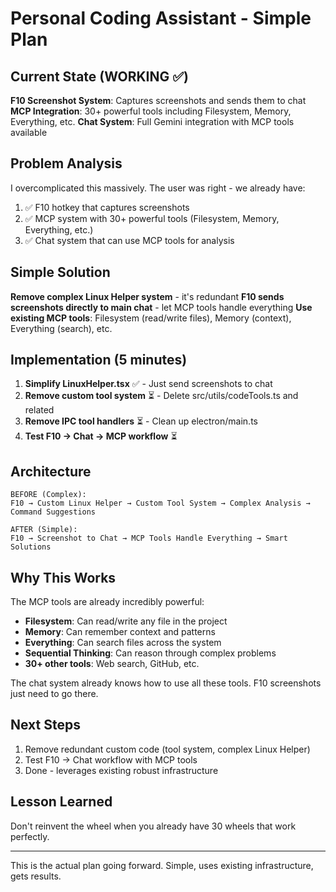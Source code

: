 # Personal Coding Assistant - Simple Plan

## Current State (WORKING ✅)

**F10 Screenshot System**: Captures screenshots and sends them to chat
**MCP Integration**: 30+ powerful tools including Filesystem, Memory, Everything, etc.
**Chat System**: Full Gemini integration with MCP tools available

## Problem Analysis

I overcomplicated this massively. The user was right - we already have:
1. ✅ F10 hotkey that captures screenshots 
2. ✅ MCP system with 30+ powerful tools (Filesystem, Memory, Everything, etc.)
3. ✅ Chat system that can use MCP tools for analysis

## Simple Solution

**Remove complex Linux Helper system** - it's redundant
**F10 sends screenshots directly to main chat** - let MCP tools handle everything
**Use existing MCP tools**: Filesystem (read/write files), Memory (context), Everything (search), etc.

## Implementation (5 minutes)

1. **Simplify LinuxHelper.tsx** ✅ - Just send screenshots to chat
2. **Remove custom tool system** ⏳ - Delete src/utils/codeTools.ts and related 
3. **Remove IPC tool handlers** ⏳ - Clean up electron/main.ts
4. **Test F10 → Chat → MCP workflow** ⏳

## Architecture

```
BEFORE (Complex):
F10 → Custom Linux Helper → Custom Tool System → Complex Analysis → Command Suggestions

AFTER (Simple):
F10 → Screenshot to Chat → MCP Tools Handle Everything → Smart Solutions
```

## Why This Works

The MCP tools are already incredibly powerful:
- **Filesystem**: Can read/write any file in the project
- **Memory**: Can remember context and patterns
- **Everything**: Can search files across the system
- **Sequential Thinking**: Can reason through complex problems
- **30+ other tools**: Web search, GitHub, etc.

The chat system already knows how to use all these tools. F10 screenshots just need to go there.

## Next Steps

1. Remove redundant custom code (tool system, complex Linux Helper)
2. Test F10 → Chat workflow with MCP tools
3. Done - leverages existing robust infrastructure

## Lesson Learned

Don't reinvent the wheel when you already have 30 wheels that work perfectly.

---

This is the actual plan going forward. Simple, uses existing infrastructure, gets results.